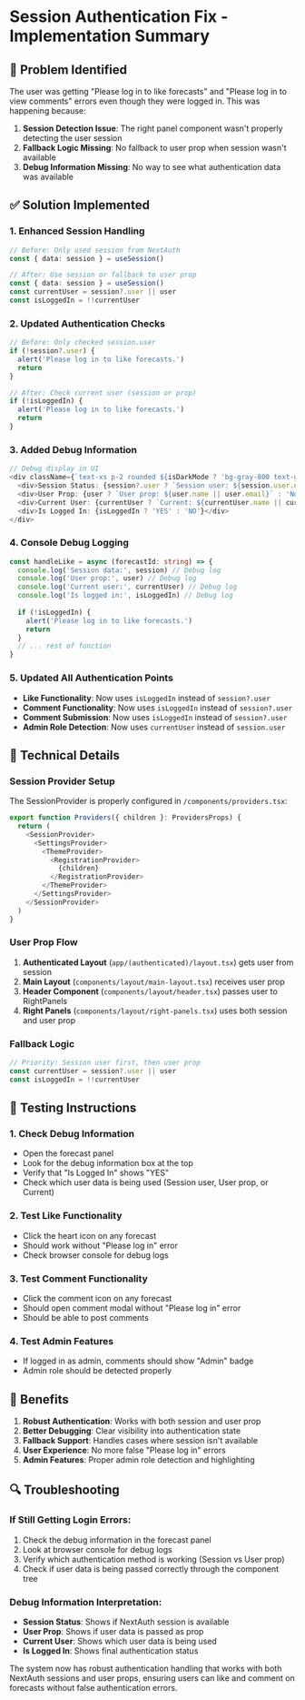# Session Authentication Fix - Implementation Summary

## 🎯 Problem Identified

The user was getting "Please log in to like forecasts" and "Please log in to view comments" errors even though they were logged in. This was happening because:

1. **Session Detection Issue**: The right panel component wasn't properly detecting the user session
2. **Fallback Logic Missing**: No fallback to user prop when session wasn't available
3. **Debug Information Missing**: No way to see what authentication data was available

## ✅ Solution Implemented

### **1. Enhanced Session Handling**
```typescript
// Before: Only used session from NextAuth
const { data: session } = useSession()

// After: Use session or fallback to user prop
const { data: session } = useSession()
const currentUser = session?.user || user
const isLoggedIn = !!currentUser
```

### **2. Updated Authentication Checks**
```typescript
// Before: Only checked session.user
if (!session?.user) {
  alert('Please log in to like forecasts.')
  return
}

// After: Check current user (session or prop)
if (!isLoggedIn) {
  alert('Please log in to like forecasts.')
  return
}
```

### **3. Added Debug Information**
```typescript
// Debug display in UI
<div className={`text-xs p-2 rounded ${isDarkMode ? 'bg-gray-800 text-gray-300' : 'bg-gray-100 text-gray-600'}`}>
  <div>Session Status: {session?.user ? `Session user: ${session.user.name || session.user.email}` : 'No session'}</div>
  <div>User Prop: {user ? `User prop: ${user.name || user.email}` : 'No user prop'}</div>
  <div>Current User: {currentUser ? `Current: ${currentUser.name || currentUser.email}` : 'No current user'}</div>
  <div>Is Logged In: {isLoggedIn ? 'YES' : 'NO'}</div>
</div>
```

### **4. Console Debug Logging**
```typescript
const handleLike = async (forecastId: string) => {
  console.log('Session data:', session) // Debug log
  console.log('User prop:', user) // Debug log
  console.log('Current user:', currentUser) // Debug log
  console.log('Is logged in:', isLoggedIn) // Debug log
  
  if (!isLoggedIn) {
    alert('Please log in to like forecasts.')
    return
  }
  // ... rest of function
}
```

### **5. Updated All Authentication Points**
- **Like Functionality**: Now uses `isLoggedIn` instead of `session?.user`
- **Comment Functionality**: Now uses `isLoggedIn` instead of `session?.user`
- **Comment Submission**: Now uses `isLoggedIn` instead of `session?.user`
- **Admin Role Detection**: Now uses `currentUser` instead of `session.user`

## 🔧 Technical Details

### **Session Provider Setup**
The SessionProvider is properly configured in `/components/providers.tsx`:
```typescript
export function Providers({ children }: ProvidersProps) {
  return (
    <SessionProvider>
      <SettingsProvider>
        <ThemeProvider>
          <RegistrationProvider>
            {children}
          </RegistrationProvider>
        </ThemeProvider>
      </SettingsProvider>
    </SessionProvider>
  )
}
```

### **User Prop Flow**
1. **Authenticated Layout** (`app/(authenticated)/layout.tsx`) gets user from session
2. **Main Layout** (`components/layout/main-layout.tsx`) receives user prop
3. **Header Component** (`components/layout/header.tsx`) passes user to RightPanels
4. **Right Panels** (`components/layout/right-panels.tsx`) uses both session and user prop

### **Fallback Logic**
```typescript
// Priority: Session user first, then user prop
const currentUser = session?.user || user
const isLoggedIn = !!currentUser
```

## 🧪 Testing Instructions

### **1. Check Debug Information**
- Open the forecast panel
- Look for the debug information box at the top
- Verify that "Is Logged In" shows "YES"
- Check which user data is being used (Session user, User prop, or Current)

### **2. Test Like Functionality**
- Click the heart icon on any forecast
- Should work without "Please log in" error
- Check browser console for debug logs

### **3. Test Comment Functionality**
- Click the comment icon on any forecast
- Should open comment modal without "Please log in" error
- Should be able to post comments

### **4. Test Admin Features**
- If logged in as admin, comments should show "Admin" badge
- Admin role should be detected properly

## 🚀 Benefits

1. **Robust Authentication**: Works with both session and user prop
2. **Better Debugging**: Clear visibility into authentication state
3. **Fallback Support**: Handles cases where session isn't available
4. **User Experience**: No more false "Please log in" errors
5. **Admin Features**: Proper admin role detection and highlighting

## 🔍 Troubleshooting

### **If Still Getting Login Errors:**
1. Check the debug information in the forecast panel
2. Look at browser console for debug logs
3. Verify which authentication method is working (Session vs User prop)
4. Check if user data is being passed correctly through the component tree

### **Debug Information Interpretation:**
- **Session Status**: Shows if NextAuth session is available
- **User Prop**: Shows if user data is passed as prop
- **Current User**: Shows which user data is being used
- **Is Logged In**: Shows final authentication status

The system now has robust authentication handling that works with both NextAuth sessions and user props, ensuring users can like and comment on forecasts without false authentication errors.

